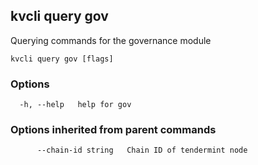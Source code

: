 <!--
title: gov
order: 0
-->
## kvcli query gov

Querying commands for the governance module

```
kvcli query gov [flags]
```

### Options

```
  -h, --help   help for gov
```

### Options inherited from parent commands

```
      --chain-id string   Chain ID of tendermint node
```

